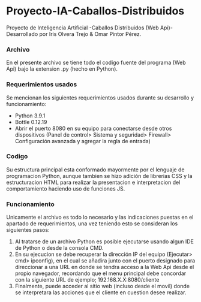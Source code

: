 # Proyecto-IA-Caballos-Distribuidos
Proyecto de Inteligencia Artificial -Caballos Distribuidos (Web Api)- 
Desarrollado por Iris Olvera Trejo & Omar Pintor Pérez.

### Archivo
En el presente archivo se tiene todo el codigo fuente del programa (Web Api) bajo la extension .py (hecho en Python).

### Requerimientos usados
Se mencionan los siguientes requerimientos usados durante su desarrollo y funcionamiento:
* Python 3.9.1
* Bottle 0.12.19
* Abrir el puerto 8080 en su equipo para conectarse desde otros dispositivos (Panel de control> Sistema y seguridad> Firewall> Configuración avanzada y agregar la regla de entrada)

### Codigo
Su estructura principal esta conformado mayormente por el lenguaje de programacion Python, aunque tambien se hizo adición de librerias CSS y la estructuracion HTML para realizar la presentacion e interpretacion del comportamiento haciendo uso de funciones JS.

### Funcionamiento
Unicamente el archivo es todo lo necesario y las indicaciones puestas en el apartado de requerimientos, una vez teniendo esto se consideran los siguientes pasos:
1. Al tratarse de un archivo Python es posible ejecutarse usando algun IDE de Python o desde la consola CMD.
2. En su ejecucion se debe recuperar la dirección IP del equipo (Ejecutar> cmd> ipconfig), en el cual se añadira junto con el puerto designado para direccionar a una URL en donde se tendra acceso a la Web Api desde el propio navegador, recordando que el menu principal debe concordar con la siguiente URL de ejemplo; 192.168.X.X:8080/cliente
3. Finalmente, puede acceder al sitio web (incluso desde el movil) donde se interpretara las acciones que el cliente en cuestion desee realizar.
